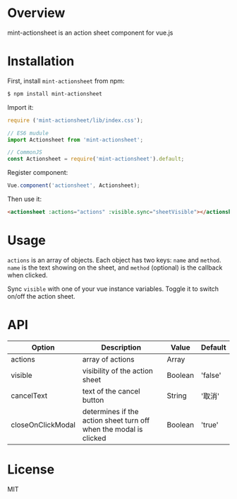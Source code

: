 # Overview
mint-actionsheet is an action sheet component for vue.js

# Installation
First, install `mint-actionsheet` from npm:
```bash
$ npm install mint-actionsheet
```

Import it:
```Javascript
require ('mint-actionsheet/lib/index.css');

// ES6 mudule
import Actionsheet from 'mint-actionsheet';

// CommonJS
const Actionsheet = require('mint-actionsheet').default;
```

Register component:
```Javascript
Vue.component('actionsheet', Actionsheet);
```

Then use it:
```html
<actionsheet :actions="actions" :visible.sync="sheetVisible"></actionsheet>
```

# Usage
`actions` is an array of objects. Each object has two keys: `name` and `method`. `name` is the text showing on the sheet, and `method` (optional) is the callback when clicked.

Sync `visible` with one of your vue instance variables. Toggle it to switch on/off the action sheet.

# API
| Option             | Description                                                       | Value   | Default  |
|--------------------|-------------------------------------------------------------------|---------|----------|
| actions            | array of actions                                                  | Array   |          |
| visible            | visibility of the action sheet                                    | Boolean | 'false'  |
| cancelText         | text of the cancel button                                         | String  | '取消'   | 
| closeOnClickModal  | determines if the action sheet turn off when the modal is clicked | Boolean | 'true'   |

# License
MIT